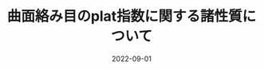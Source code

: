---
title: "曲面絡み目のplat指数に関する諸性質について"
type: "Conference talk"
venue: "拡大KOOKセミナー2022"
date: 2022-09-01
location: "Kobe University"
link: "https://sites.google.com/view/ekook2022"
---